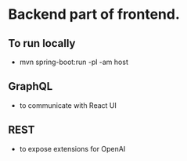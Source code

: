 # Backend part of frontend.

## To run locally
- mvn spring-boot:run -pl -am host

## GraphQL
- to communicate with React UI

## REST
- to expose extensions for OpenAI

